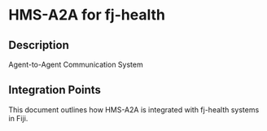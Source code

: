 # HMS-A2A for fj-health

## Description

Agent-to-Agent Communication System

## Integration Points

This document outlines how HMS-A2A is integrated with fj-health systems in Fiji.
